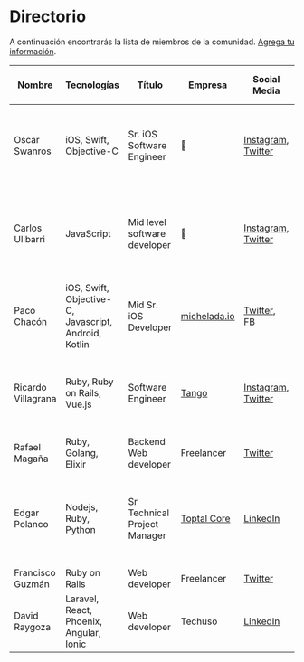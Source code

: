# Directorio

A continuación encontrarás la lista de miembros de la comunidad. [Agrega tu información](https://github.com/OscarSwanros/colima-dev/edit/master/dir/README.md).

| Nombre | Tecnologías | Título | Empresa | Social Media | Disponible para mentor | Te puedo ayudar con... |
|--------|-------------|--------|---------|--------------|------------------------|----------|
| Oscar Swanros | iOS, Swift, Objective-C | Sr. iOS Software Engineer | 👀 | [Instagram](https://instagram.com/swanros), [Twitter](https://twitter.com/swanros) | ✅ | Cuestiones de desarrollo móvil, arquitectura y diseño de aplicaciones, desarrollo profesional |
| Carlos Ulibarri | JavaScript | Mid level software developer | 👀 | [Instagram](https://instagram.com/ulibarriireta), [Twitter](https://twitter.com/carlosUlibarri) | ✅ | Desarrollo con JavaScript (NodeJS & Express), Oportunidades laborales en TI, desarrollo profesional |
| Paco Chacón | iOS, Swift, Objective-C, Javascript, Android, Kotlin | Mid Sr. iOS Developer | [michelada.io](https://michelada.io) | [Twitter](https://twitter.com/pacocd94), [FB](https://www.facebook.com/pacocd) | ✅ | Desarrollo móvil (iOS o Android), patrones de diseño, arquitecturas. |
| Ricardo Villagrana | Ruby, Ruby on Rails, Vue.js | Software Engineer | [Tango](https://tango.io) | [Instagram](https://instagram.com/ricvillagrana), [Twitter](https://twitter.com/ricvillagrana) | ✅ | Bases de datos, Ruby (optimización, refactors, metaprogramming, etc.), desarrollo profesional. |
| Rafael Magaña | Ruby, Golang, Elixir | Backend Web developer | Freelancer | [Twitter](https://twitter.com/rafmagana) | ✅ | Backend y Devops |
| Edgar Polanco | Nodejs, Ruby, Python  | Sr Technical Project Manager | [Toptal Core](https://www.toptal.com/developers#desire-only-eye-opening-digital-project-managers) | [LinkedIn](https://www.linkedin.com/in/edgarpolancopmp/) | ✅ | Certificaciones de Project Management, PO/Scrum Master, Jira customizations (addons), Alexa Skills  |
| Francisco Guzmán | Ruby on Rails | Web developer | Freelancer | [Twitter](https://twitter.com/panchew) | ✅ | Desarrollo Web y algo de Devops |
| David Raygoza | Laravel, React, Phoenix, Angular, Ionic | Web developer | Techuso | [LinkedIn](https://www.linkedin.com/in/davidraygoza/) | ✅ | Desarrollo Web y y Móvil|
